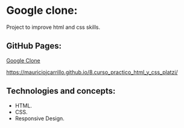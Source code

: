 # Google clone:

Project to improve html and css skills.

## GitHub Pages:

[Google Clone](https://github.com/pandao/editor.md "Click here")

https://mauriciojcarrillo.github.io/8.curso_practico_html_y_css_platzi/

## Technologies and concepts:

- HTML.
- CSS.
- Responsive Design.